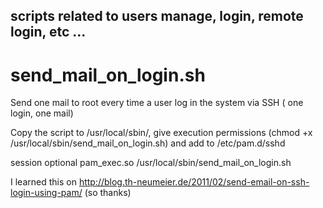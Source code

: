## scripts related to users manage, login, remote login, etc ... 

# send_mail_on_login.sh

Send one mail to root every time a user log in the system via SSH ( one login, one mail)

Copy the script to /usr/local/sbin/, give execution permissions (chmod +x /usr/local/sbin/send_mail_on_login.sh) and add to /etc/pam.d/sshd 

session optional pam_exec.so /usr/local/sbin/send_mail_on_login.sh

I learned this on http://blog.th-neumeier.de/2011/02/send-email-on-ssh-login-using-pam/ (so thanks)
